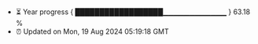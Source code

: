 - ⏳ Year progress { ██████████████████▁▁▁▁▁▁▁▁▁▁▁▁ } 63.18 %
- ⏰ Updated on Mon, 19 Aug 2024 05:19:18 GMT

